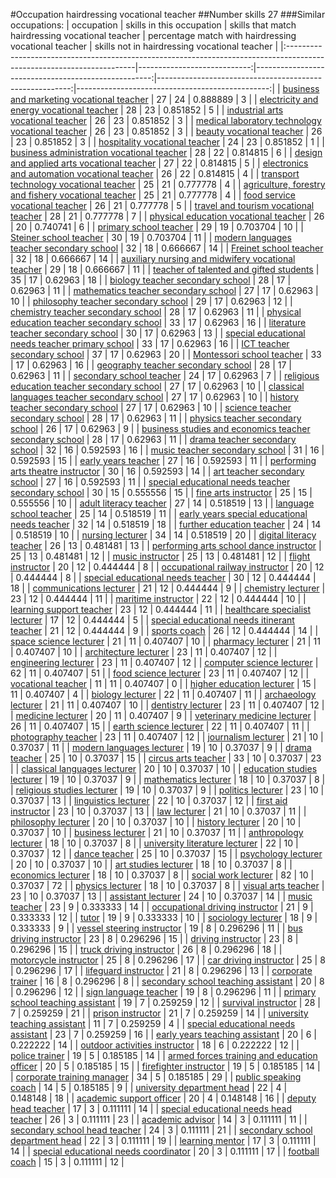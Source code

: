 #Occupation hairdressing vocational teacher
##Number skills 27
###Similar occupations:
| occupation                                                                                                            |   skills in this occupation |   skills that match hairdressing vocational teacher |   percentage match with hairdressing vocational teacher |   skills not in hairdressing vocational teacher |
|:----------------------------------------------------------------------------------------------------------------------|----------------------------:|----------------------------------------------------:|--------------------------------------------------------:|------------------------------------------------:|
| [business and marketing vocational teacher](business_and_marketing_vocational_teacher.md)                             |                          27 |                                                  24 |                                                0.888889 |                                               3 |
| [electricity and energy vocational teacher](electricity_and_energy_vocational_teacher.md)                             |                          28 |                                                  23 |                                                0.851852 |                                               5 |
| [industrial arts vocational teacher](industrial_arts_vocational_teacher.md)                                           |                          26 |                                                  23 |                                                0.851852 |                                               3 |
| [medical laboratory technology vocational teacher](medical_laboratory_technology_vocational_teacher.md)               |                          26 |                                                  23 |                                                0.851852 |                                               3 |
| [beauty vocational teacher](beauty_vocational_teacher.md)                                                             |                          26 |                                                  23 |                                                0.851852 |                                               3 |
| [hospitality vocational teacher](hospitality_vocational_teacher.md)                                                   |                          24 |                                                  23 |                                                0.851852 |                                               1 |
| [business administration vocational teacher](business_administration_vocational_teacher.md)                           |                          28 |                                                  22 |                                                0.814815 |                                               6 |
| [design and applied arts vocational teacher](design_and_applied_arts_vocational_teacher.md)                           |                          27 |                                                  22 |                                                0.814815 |                                               5 |
| [electronics and automation vocational teacher](electronics_and_automation_vocational_teacher.md)                     |                          26 |                                                  22 |                                                0.814815 |                                               4 |
| [transport technology vocational teacher](transport_technology_vocational_teacher.md)                                 |                          25 |                                                  21 |                                                0.777778 |                                               4 |
| [agriculture, forestry and fishery vocational teacher](agriculture,_forestry_and_fishery_vocational_teacher.md)       |                          25 |                                                  21 |                                                0.777778 |                                               4 |
| [food service vocational teacher](food_service_vocational_teacher.md)                                                 |                          26 |                                                  21 |                                                0.777778 |                                               5 |
| [travel and tourism vocational teacher](travel_and_tourism_vocational_teacher.md)                                     |                          28 |                                                  21 |                                                0.777778 |                                               7 |
| [physical education vocational teacher](physical_education_vocational_teacher.md)                                     |                          26 |                                                  20 |                                                0.740741 |                                               6 |
| [primary school teacher](primary_school_teacher.md)                                                                   |                          29 |                                                  19 |                                                0.703704 |                                              10 |
| [Steiner school teacher](Steiner_school_teacher.md)                                                                   |                          30 |                                                  19 |                                                0.703704 |                                              11 |
| [modern languages teacher secondary school](modern_languages_teacher_secondary_school.md)                             |                          32 |                                                  18 |                                                0.666667 |                                              14 |
| [Freinet school teacher](Freinet_school_teacher.md)                                                                   |                          32 |                                                  18 |                                                0.666667 |                                              14 |
| [auxiliary nursing and midwifery vocational teacher](auxiliary_nursing_and_midwifery_vocational_teacher.md)           |                          29 |                                                  18 |                                                0.666667 |                                              11 |
| [teacher of talented and gifted students](teacher_of_talented_and_gifted_students.md)                                 |                          35 |                                                  17 |                                                0.62963  |                                              18 |
| [biology teacher secondary school](biology_teacher_secondary_school.md)                                               |                          28 |                                                  17 |                                                0.62963  |                                              11 |
| [mathematics teacher secondary school](mathematics_teacher_secondary_school.md)                                       |                          27 |                                                  17 |                                                0.62963  |                                              10 |
| [philosophy teacher secondary school](philosophy_teacher_secondary_school.md)                                         |                          29 |                                                  17 |                                                0.62963  |                                              12 |
| [chemistry teacher secondary school](chemistry_teacher_secondary_school.md)                                           |                          28 |                                                  17 |                                                0.62963  |                                              11 |
| [physical education teacher secondary school](physical_education_teacher_secondary_school.md)                         |                          33 |                                                  17 |                                                0.62963  |                                              16 |
| [literature teacher secondary school](literature_teacher_secondary_school.md)                                         |                          30 |                                                  17 |                                                0.62963  |                                              13 |
| [special educational needs teacher primary school](special_educational_needs_teacher_primary_school.md)               |                          33 |                                                  17 |                                                0.62963  |                                              16 |
| [ICT teacher secondary school](ICT_teacher_secondary_school.md)                                                       |                          37 |                                                  17 |                                                0.62963  |                                              20 |
| [Montessori school teacher](Montessori_school_teacher.md)                                                             |                          33 |                                                  17 |                                                0.62963  |                                              16 |
| [geography teacher secondary school](geography_teacher_secondary_school.md)                                           |                          28 |                                                  17 |                                                0.62963  |                                              11 |
| [secondary school teacher](secondary_school_teacher.md)                                                               |                          24 |                                                  17 |                                                0.62963  |                                               7 |
| [religious education teacher secondary school](religious_education_teacher_secondary_school.md)                       |                          27 |                                                  17 |                                                0.62963  |                                              10 |
| [classical languages teacher secondary school](classical_languages_teacher_secondary_school.md)                       |                          27 |                                                  17 |                                                0.62963  |                                              10 |
| [history teacher secondary school](history_teacher_secondary_school.md)                                               |                          27 |                                                  17 |                                                0.62963  |                                              10 |
| [science teacher secondary school](science_teacher_secondary_school.md)                                               |                          28 |                                                  17 |                                                0.62963  |                                              11 |
| [physics teacher secondary school](physics_teacher_secondary_school.md)                                               |                          26 |                                                  17 |                                                0.62963  |                                               9 |
| [business studies and economics teacher secondary school](business_studies_and_economics_teacher_secondary_school.md) |                          28 |                                                  17 |                                                0.62963  |                                              11 |
| [drama teacher secondary school](drama_teacher_secondary_school.md)                                                   |                          32 |                                                  16 |                                                0.592593 |                                              16 |
| [music teacher secondary school](music_teacher_secondary_school.md)                                                   |                          31 |                                                  16 |                                                0.592593 |                                              15 |
| [early years teacher](early_years_teacher.md)                                                                         |                          27 |                                                  16 |                                                0.592593 |                                              11 |
| [performing arts theatre instructor](performing_arts_theatre_instructor.md)                                           |                          30 |                                                  16 |                                                0.592593 |                                              14 |
| [art teacher secondary school](art_teacher_secondary_school.md)                                                       |                          27 |                                                  16 |                                                0.592593 |                                              11 |
| [special educational needs teacher secondary school](special_educational_needs_teacher_secondary_school.md)           |                          30 |                                                  15 |                                                0.555556 |                                              15 |
| [fine arts instructor](fine_arts_instructor.md)                                                                       |                          25 |                                                  15 |                                                0.555556 |                                              10 |
| [adult literacy teacher](adult_literacy_teacher.md)                                                                   |                          27 |                                                  14 |                                                0.518519 |                                              13 |
| [language school teacher](language_school_teacher.md)                                                                 |                          25 |                                                  14 |                                                0.518519 |                                              11 |
| [early years special educational needs teacher](early_years_special_educational_needs_teacher.md)                     |                          32 |                                                  14 |                                                0.518519 |                                              18 |
| [further education teacher](further_education_teacher.md)                                                             |                          24 |                                                  14 |                                                0.518519 |                                              10 |
| [nursing lecturer](nursing_lecturer.md)                                                                               |                          34 |                                                  14 |                                                0.518519 |                                              20 |
| [digital literacy teacher](digital_literacy_teacher.md)                                                               |                          26 |                                                  13 |                                                0.481481 |                                              13 |
| [performing arts school dance instructor](performing_arts_school_dance_instructor.md)                                 |                          25 |                                                  13 |                                                0.481481 |                                              12 |
| [music instructor](music_instructor.md)                                                                               |                          25 |                                                  13 |                                                0.481481 |                                              12 |
| [flight instructor](flight_instructor.md)                                                                             |                          20 |                                                  12 |                                                0.444444 |                                               8 |
| [occupational railway instructor](occupational_railway_instructor.md)                                                 |                          20 |                                                  12 |                                                0.444444 |                                               8 |
| [special educational needs teacher](special_educational_needs_teacher.md)                                             |                          30 |                                                  12 |                                                0.444444 |                                              18 |
| [communications lecturer](communications_lecturer.md)                                                                 |                          21 |                                                  12 |                                                0.444444 |                                               9 |
| [chemistry lecturer](chemistry_lecturer.md)                                                                           |                          23 |                                                  12 |                                                0.444444 |                                              11 |
| [maritime instructor](maritime_instructor.md)                                                                         |                          22 |                                                  12 |                                                0.444444 |                                              10 |
| [learning support teacher](learning_support_teacher.md)                                                               |                          23 |                                                  12 |                                                0.444444 |                                              11 |
| [healthcare specialist lecturer](healthcare_specialist_lecturer.md)                                                   |                          17 |                                                  12 |                                                0.444444 |                                               5 |
| [special educational needs itinerant teacher](special_educational_needs_itinerant_teacher.md)                         |                          21 |                                                  12 |                                                0.444444 |                                               9 |
| [sports coach](sports_coach.md)                                                                                       |                          26 |                                                  12 |                                                0.444444 |                                              14 |
| [space science lecturer](space_science_lecturer.md)                                                                   |                          21 |                                                  11 |                                                0.407407 |                                              10 |
| [pharmacy lecturer](pharmacy_lecturer.md)                                                                             |                          21 |                                                  11 |                                                0.407407 |                                              10 |
| [architecture lecturer](architecture_lecturer.md)                                                                     |                          23 |                                                  11 |                                                0.407407 |                                              12 |
| [engineering lecturer](engineering_lecturer.md)                                                                       |                          23 |                                                  11 |                                                0.407407 |                                              12 |
| [computer science lecturer](computer_science_lecturer.md)                                                             |                          62 |                                                  11 |                                                0.407407 |                                              51 |
| [food science lecturer](food_science_lecturer.md)                                                                     |                          23 |                                                  11 |                                                0.407407 |                                              12 |
| [vocational teacher](vocational_teacher.md)                                                                           |                          11 |                                                  11 |                                                0.407407 |                                               0 |
| [higher education lecturer](higher_education_lecturer.md)                                                             |                          15 |                                                  11 |                                                0.407407 |                                               4 |
| [biology lecturer](biology_lecturer.md)                                                                               |                          22 |                                                  11 |                                                0.407407 |                                              11 |
| [archaeology lecturer](archaeology_lecturer.md)                                                                       |                          21 |                                                  11 |                                                0.407407 |                                              10 |
| [dentistry lecturer](dentistry_lecturer.md)                                                                           |                          23 |                                                  11 |                                                0.407407 |                                              12 |
| [medicine lecturer](medicine_lecturer.md)                                                                             |                          20 |                                                  11 |                                                0.407407 |                                               9 |
| [veterinary medicine lecturer](veterinary_medicine_lecturer.md)                                                       |                          26 |                                                  11 |                                                0.407407 |                                              15 |
| [earth science lecturer](earth_science_lecturer.md)                                                                   |                          22 |                                                  11 |                                                0.407407 |                                              11 |
| [photography teacher](photography_teacher.md)                                                                         |                          23 |                                                  11 |                                                0.407407 |                                              12 |
| [journalism lecturer](journalism_lecturer.md)                                                                         |                          21 |                                                  10 |                                                0.37037  |                                              11 |
| [modern languages lecturer](modern_languages_lecturer.md)                                                             |                          19 |                                                  10 |                                                0.37037  |                                               9 |
| [drama teacher](drama_teacher.md)                                                                                     |                          25 |                                                  10 |                                                0.37037  |                                              15 |
| [circus arts teacher](circus_arts_teacher.md)                                                                         |                          33 |                                                  10 |                                                0.37037  |                                              23 |
| [classical languages lecturer](classical_languages_lecturer.md)                                                       |                          20 |                                                  10 |                                                0.37037  |                                              10 |
| [education studies lecturer](education_studies_lecturer.md)                                                           |                          19 |                                                  10 |                                                0.37037  |                                               9 |
| [mathematics lecturer](mathematics_lecturer.md)                                                                       |                          18 |                                                  10 |                                                0.37037  |                                               8 |
| [religious studies lecturer](religious_studies_lecturer.md)                                                           |                          19 |                                                  10 |                                                0.37037  |                                               9 |
| [politics lecturer](politics_lecturer.md)                                                                             |                          23 |                                                  10 |                                                0.37037  |                                              13 |
| [linguistics lecturer](linguistics_lecturer.md)                                                                       |                          22 |                                                  10 |                                                0.37037  |                                              12 |
| [first aid instructor](first_aid_instructor.md)                                                                       |                          23 |                                                  10 |                                                0.37037  |                                              13 |
| [law lecturer](law_lecturer.md)                                                                                       |                          21 |                                                  10 |                                                0.37037  |                                              11 |
| [philosophy lecturer](philosophy_lecturer.md)                                                                         |                          20 |                                                  10 |                                                0.37037  |                                              10 |
| [history lecturer](history_lecturer.md)                                                                               |                          20 |                                                  10 |                                                0.37037  |                                              10 |
| [business lecturer](business_lecturer.md)                                                                             |                          21 |                                                  10 |                                                0.37037  |                                              11 |
| [anthropology lecturer](anthropology_lecturer.md)                                                                     |                          18 |                                                  10 |                                                0.37037  |                                               8 |
| [university literature lecturer](university_literature_lecturer.md)                                                   |                          22 |                                                  10 |                                                0.37037  |                                              12 |
| [dance teacher](dance_teacher.md)                                                                                     |                          25 |                                                  10 |                                                0.37037  |                                              15 |
| [psychology lecturer](psychology_lecturer.md)                                                                         |                          20 |                                                  10 |                                                0.37037  |                                              10 |
| [art studies lecturer](art_studies_lecturer.md)                                                                       |                          18 |                                                  10 |                                                0.37037  |                                               8 |
| [economics lecturer](economics_lecturer.md)                                                                           |                          18 |                                                  10 |                                                0.37037  |                                               8 |
| [social work lecturer](social_work_lecturer.md)                                                                       |                          82 |                                                  10 |                                                0.37037  |                                              72 |
| [physics lecturer](physics_lecturer.md)                                                                               |                          18 |                                                  10 |                                                0.37037  |                                               8 |
| [visual arts teacher](visual_arts_teacher.md)                                                                         |                          23 |                                                  10 |                                                0.37037  |                                              13 |
| [assistant lecturer](assistant_lecturer.md)                                                                           |                          24 |                                                  10 |                                                0.37037  |                                              14 |
| [music teacher](music_teacher.md)                                                                                     |                          23 |                                                   9 |                                                0.333333 |                                              14 |
| [occupational driving instructor](occupational_driving_instructor.md)                                                 |                          21 |                                                   9 |                                                0.333333 |                                              12 |
| [tutor](tutor.md)                                                                                                     |                          19 |                                                   9 |                                                0.333333 |                                              10 |
| [sociology lecturer](sociology_lecturer.md)                                                                           |                          18 |                                                   9 |                                                0.333333 |                                               9 |
| [vessel steering instructor](vessel_steering_instructor.md)                                                           |                          19 |                                                   8 |                                                0.296296 |                                              11 |
| [bus driving instructor](bus_driving_instructor.md)                                                                   |                          23 |                                                   8 |                                                0.296296 |                                              15 |
| [driving instructor](driving_instructor.md)                                                                           |                          23 |                                                   8 |                                                0.296296 |                                              15 |
| [truck driving instructor](truck_driving_instructor.md)                                                               |                          26 |                                                   8 |                                                0.296296 |                                              18 |
| [motorcycle instructor](motorcycle_instructor.md)                                                                     |                          25 |                                                   8 |                                                0.296296 |                                              17 |
| [car driving instructor](car_driving_instructor.md)                                                                   |                          25 |                                                   8 |                                                0.296296 |                                              17 |
| [lifeguard instructor](lifeguard_instructor.md)                                                                       |                          21 |                                                   8 |                                                0.296296 |                                              13 |
| [corporate trainer](corporate_trainer.md)                                                                             |                          16 |                                                   8 |                                                0.296296 |                                               8 |
| [secondary school teaching assistant](secondary_school_teaching_assistant.md)                                         |                          20 |                                                   8 |                                                0.296296 |                                              12 |
| [sign language teacher](sign_language_teacher.md)                                                                     |                          19 |                                                   8 |                                                0.296296 |                                              11 |
| [primary school teaching assistant](primary_school_teaching_assistant.md)                                             |                          19 |                                                   7 |                                                0.259259 |                                              12 |
| [survival instructor](survival_instructor.md)                                                                         |                          28 |                                                   7 |                                                0.259259 |                                              21 |
| [prison instructor](prison_instructor.md)                                                                             |                          21 |                                                   7 |                                                0.259259 |                                              14 |
| [university teaching assistant](university_teaching_assistant.md)                                                     |                          11 |                                                   7 |                                                0.259259 |                                               4 |
| [special educational needs assistant](special_educational_needs_assistant.md)                                         |                          23 |                                                   7 |                                                0.259259 |                                              16 |
| [early years teaching assistant](early_years_teaching_assistant.md)                                                   |                          20 |                                                   6 |                                                0.222222 |                                              14 |
| [outdoor activities instructor](outdoor_activities_instructor.md)                                                     |                          18 |                                                   6 |                                                0.222222 |                                              12 |
| [police trainer](police_trainer.md)                                                                                   |                          19 |                                                   5 |                                                0.185185 |                                              14 |
| [armed forces training and education officer](armed_forces_training_and_education_officer.md)                         |                          20 |                                                   5 |                                                0.185185 |                                              15 |
| [firefighter instructor](firefighter_instructor.md)                                                                   |                          19 |                                                   5 |                                                0.185185 |                                              14 |
| [corporate training manager](corporate_training_manager.md)                                                           |                          34 |                                                   5 |                                                0.185185 |                                              29 |
| [public speaking coach](public_speaking_coach.md)                                                                     |                          14 |                                                   5 |                                                0.185185 |                                               9 |
| [university department head](university_department_head.md)                                                           |                          22 |                                                   4 |                                                0.148148 |                                              18 |
| [academic support officer](academic_support_officer.md)                                                               |                          20 |                                                   4 |                                                0.148148 |                                              16 |
| [deputy head teacher](deputy_head_teacher.md)                                                                         |                          17 |                                                   3 |                                                0.111111 |                                              14 |
| [special educational needs head teacher](special_educational_needs_head_teacher.md)                                   |                          26 |                                                   3 |                                                0.111111 |                                              23 |
| [academic advisor](academic_advisor.md)                                                                               |                          14 |                                                   3 |                                                0.111111 |                                              11 |
| [secondary school head teacher](secondary_school_head_teacher.md)                                                     |                          24 |                                                   3 |                                                0.111111 |                                              21 |
| [secondary school department head](secondary_school_department_head.md)                                               |                          22 |                                                   3 |                                                0.111111 |                                              19 |
| [learning mentor](learning_mentor.md)                                                                                 |                          17 |                                                   3 |                                                0.111111 |                                              14 |
| [special educational needs coordinator](special_educational_needs_coordinator.md)                                     |                          20 |                                                   3 |                                                0.111111 |                                              17 |
| [football coach](football_coach.md)                                                                                   |                          15 |                                                   3 |                                                0.111111 |                                              12 |
